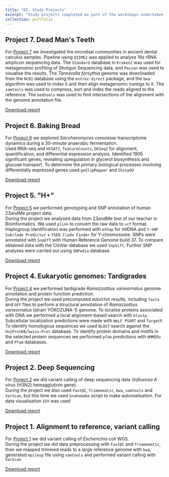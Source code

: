 ```yaml
---
title: "BI: Study Projects"
excerpt: "Study projects completed as part of the workshops undertaken during the training at the Bioinformatics Institute"
collection: portfolio
---
```


## Project 7. Dead Man's Teeth

For [Project 7](https://github.com/iliapopov17/BI-Workshop-miniProjects/tree/main/Project%207) we investigated the microbial communities in ancient dental calculus samples.
Pipeline using `QIIME2` was applied to analyse 16s rRNA amplicon sequencing data.
The `Standard` database in `Kraken2` was used for metagenomic profiling of Shotgun Sequencing data, and `Pavian` was used to visualise the results. The _Tannerella forsythia_ genome was downloaded from the `NCBI` database using the `entrez-direct` package, and the `bwa` algorithm was used to index it and then align metagenomic contigs to it. The `samtools` was used to compress, sort and index the reads aligned to the reference. The `bedtools` was used to find intersections of the alignment with the genome annotation file.

[Download report](http://iliapopov17.github.io/files/BI_Project_7_Popov.pdf)

## Project 6. Baking Bread

For [Project 6](https://github.com/iliapopov17/BI-Workshop-miniProjects/tree/main/Project%206) we explored _Saccharomyces cerevisiae_ transcriptome dynamics during a 30-minute anaerobic fermentation.<br>
Used RNA-seq and `HISAT2`, `featureCounts`, `DESeq2` for alignment, quantification, and differential expression analysis. Identified 1905 significant genes, revealing upregulation in glycerol biosynthesis and glucose transport. To determine the primary biological processes involving differentially expressed genes used `goSlipMapper` and `ShinyGO`

[Download report](http://iliapopov17.github.io/files/BI_Project_6_Popov.pdf)

## Project 5. "H+"

For [Project 5](https://github.com/iliapopov17/BI-Workshop-miniProjects/tree/main/Project%205) we performed genotyping and SNP annotation of human 23andMe project data.<br>
During the project we analysed data from 23andMe test of our teacher in Bioinformatics. We used `plink` to convert the raw data to `vcf` format. Haplogroup identification was performed with `mthap` for mtDNA and `Y-SNP Subclade Predictor` + `YSEQ Clade Finder` for Y-chromosome. SNPs were annotated with `SnpEff` with Human Reference Genome build 37. To compare obtained data with the ClinVar database we used `SnpSift`. Further SNP analyses were carried out using `SNPedia` database.

[Download report](http://iliapopov17.github.io/files/BI_Project_5_Popov-Suleimanov.pdf)

## Project 4. Eukaryotic genomes: Tardigrades

For [Project 4](https://github.com/iliapopov17/BI-Workshop-miniProjects/tree/main/Project%204) we performed tardigrade *Ramazzottius varieornatus* genome annotation and protein function prediction.<br>
During the project we used precomputed `AUGUSTUS` results, including `fasta` and `GFF` files to perform a structural annotation of *Ramazzottius varieornatus* (strain YOKOZUNA-1) genome. To localise proteins associated with DNA we performed a local alignment-based search with `blastp`. Subcellular localization predictions were made with `WoLF PSORT` and `TargetP`. To identify homologous sequences we used `BLAST` search against the `UniProtKB/Swiss-Prot` database. To identify protein domains and motifs in the selected protein sequences we performed `pfam` predictions with `HMMERz` and `Pfam` databases.

[Download report](http://iliapopov17.github.io/files/BI_Project_4_Popov-Erofeeva.pdf)

## Project 2. Deep Sequencing

For [Project 2](https://github.com/iliapopov17/BI-Workshop-miniProjects/tree/main/Project%202) we did variant calling of deep sequencing data (*Influenza A virus* (H3N2) hemagglutinin gene).<br>
During the project we also used `FastQC`, `Trimmomatic`, `bwa`, `samtools` and `VarScan`, but this time we used `Snakemake` script to make automatisation. For data visualisation `IGV` was used

[Download report](http://iliapopov17.github.io/files/BI_Project_2_Petrikov-Popov.pdf)

## Project 1. Alignment to reference, variant calling

For [Project 1](https://github.com/iliapopov17/BI-Workshop-miniProjects/tree/main/Project%201) we did variant calling of *Escherichia coli* WGS.<br>
During the project we did data preprocessing with `FastQC` and `Trimmomatic`, then we mapped trimmed reads to a large reference genome with `bwa`, generated `mpileup` file using `samtools` and performed variant calling with `VarScan`

[Download report](http://iliapopov17.github.io/files/BI_Project_1_Petrikov-Popov.pdf)